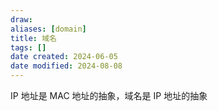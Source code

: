 ```yaml
---
draw:
aliases: [domain]
title: 域名
tags: []
date created: 2024-06-05
date modified: 2024-08-08
---
```


 IP 地址是 MAC 地址的抽象，域名是 IP 地址的抽象

<!-- more -->
